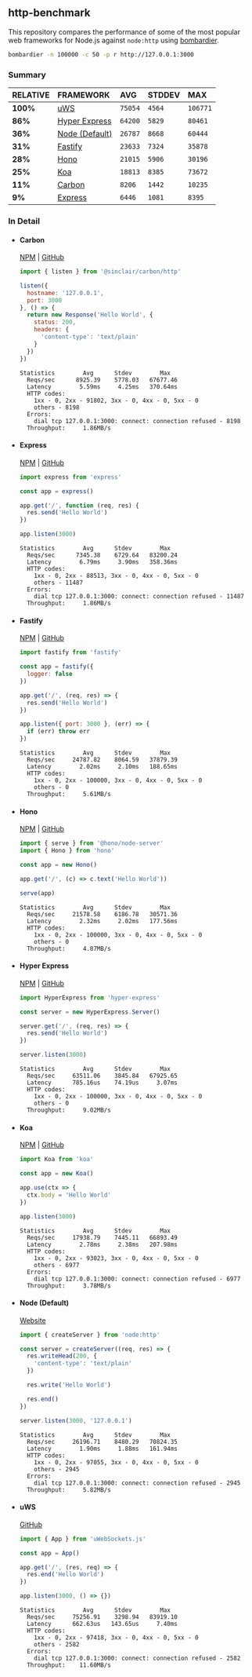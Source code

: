 ## http-benchmark

This repository compares the performance of some of the most popular web frameworks for Node.js against `node:http` using [bombardier](https://github.com/codesenberg/bombardier).

```bash
bombardier -n 100000 -c 50 -p r http://127.0.0.1:3000
```

### Summary

| RELATIVE | FRAMEWORK | AVG | STDDEV | MAX |
| :--- | :--- | :--- | :--- | :--- |
| **100%** | [uWS](#uws) | `75054` | `4564` | `106771` |
| **86%** | [Hyper Express](#hyper-express) | `64200` | `5829` | `80461` |
| **36%** | [Node (Default)](#node-default) | `26787` | `8668` | `60444` |
| **31%** | [Fastify](#fastify) | `23633` | `7324` | `35878` |
| **28%** | [Hono](#hono) | `21015` | `5906` | `30196` |
| **25%** | [Koa](#koa) | `18813` | `8385` | `73672` |
| **11%** | [Carbon](#carbon) | `8206` | `1442` | `10235` |
| **9%** | [Express](#express) | `6446` | `1081` | `8395` |


### In Detail

- #### Carbon
  [NPM](https://npmjs.com/@sinclair/carbon) | [GitHub](https://github.com/sinclairzx81/carbon)
  ```js
  import { listen } from '@sinclair/carbon/http'

  listen({
    hostname: '127.0.0.1',
    port: 3000
  }, () => {
    return new Response('Hello World', {
      status: 200,
      headers: {
        'content-type': 'text/plain'
      }
    })
  })
  ```

  ```
  Statistics        Avg      Stdev        Max
    Reqs/sec      8925.39    5778.03   67677.46
    Latency        5.59ms     4.25ms   370.64ms
    HTTP codes:
      1xx - 0, 2xx - 91802, 3xx - 0, 4xx - 0, 5xx - 0
      others - 8198
    Errors:
      dial tcp 127.0.0.1:3000: connect: connection refused - 8198
    Throughput:     1.86MB/s
  ```

- #### Express
  [NPM](https://npmjs.com/express) | [GitHub](https://github.com/expressjs/express)
  ```js
  import express from 'express'

  const app = express()

  app.get('/', function (req, res) {
    res.send('Hello World')
  })

  app.listen(3000)
  ```

  ```
  Statistics        Avg      Stdev        Max
    Reqs/sec      7345.38    6729.64   83200.24
    Latency        6.79ms     3.90ms   358.36ms
    HTTP codes:
      1xx - 0, 2xx - 88513, 3xx - 0, 4xx - 0, 5xx - 0
      others - 11487
    Errors:
      dial tcp 127.0.0.1:3000: connect: connection refused - 11487
    Throughput:     1.86MB/s
  ```

- #### Fastify
  [NPM](https://npmjs.com/fastify) | [GitHub](https://github.com/fastify/fastify)
  ```js
  import fastify from 'fastify'

  const app = fastify({
    logger: false
  })

  app.get('/', (req, res) => {
    res.send('Hello World')
  })

  app.listen({ port: 3000 }, (err) => {
    if (err) throw err
  })
  ```

  ```
  Statistics        Avg      Stdev        Max
    Reqs/sec     24787.82    8064.59   37879.39
    Latency        2.02ms     2.10ms   188.65ms
    HTTP codes:
      1xx - 0, 2xx - 100000, 3xx - 0, 4xx - 0, 5xx - 0
      others - 0
    Throughput:     5.61MB/s
  ```

- #### Hono
  [NPM](https://npmjs.com/hono) | [GitHub](https://github.com/honojs/hono)
  ```js
  import { serve } from '@hono/node-server'
  import { Hono } from 'hono'

  const app = new Hono()

  app.get('/', (c) => c.text('Hello World'))

  serve(app)
  ```

  ```
  Statistics        Avg      Stdev        Max
    Reqs/sec     21578.58    6186.78   30571.36
    Latency        2.32ms     2.02ms   177.56ms
    HTTP codes:
      1xx - 0, 2xx - 100000, 3xx - 0, 4xx - 0, 5xx - 0
      others - 0
    Throughput:     4.87MB/s
  ```

- #### Hyper Express
  [NPM](https://npmjs.com/hyper-express) | [GitHub](https://github.com/kartikk221/hyper-express)
  ```js
  import HyperExpress from 'hyper-express'

  const server = new HyperExpress.Server()

  server.get('/', (req, res) => {
    res.send('Hello World')
  })

  server.listen(3000)
  ```

  ```
  Statistics        Avg      Stdev        Max
    Reqs/sec     63511.06    3845.84   67925.65
    Latency      785.16us    74.19us     3.07ms
    HTTP codes:
      1xx - 0, 2xx - 100000, 3xx - 0, 4xx - 0, 5xx - 0
      others - 0
    Throughput:     9.02MB/s
  ```

- #### Koa
  [NPM](https://npmjs.com/koa) | [GitHub](https://github.com/koajs/koa)
  ```js
  import Koa from 'koa'

  const app = new Koa()

  app.use(ctx => {
    ctx.body = 'Hello World'
  })

  app.listen(3000)
  ```

  ```
  Statistics        Avg      Stdev        Max
    Reqs/sec     17938.79    7445.11   66893.49
    Latency        2.78ms     2.38ms   207.98ms
    HTTP codes:
      1xx - 0, 2xx - 93023, 3xx - 0, 4xx - 0, 5xx - 0
      others - 6977
    Errors:
      dial tcp 127.0.0.1:3000: connect: connection refused - 6977
    Throughput:     3.78MB/s
  ```

- #### Node (Default)
  [Website](https://nodejs.org/api/http.html)
  ```js
  import { createServer } from 'node:http'

  const server = createServer((req, res) => {
    res.writeHead(200, {
      'content-type': 'text/plain'
    })

    res.write('Hello World')

    res.end()
  })

  server.listen(3000, '127.0.0.1')
  ```

  ```
  Statistics        Avg      Stdev        Max
    Reqs/sec     26196.71    8480.29   70824.35
    Latency        1.90ms     1.88ms   161.94ms
    HTTP codes:
      1xx - 0, 2xx - 97055, 3xx - 0, 4xx - 0, 5xx - 0
      others - 2945
    Errors:
      dial tcp 127.0.0.1:3000: connect: connection refused - 2945
    Throughput:     5.82MB/s
  ```

- #### uWS
  [GitHub](https://github.com/uNetworking/uWebSockets.js)
  ```js
  import { App } from 'uWebSockets.js'

  const app = App()

  app.get('/', (res, req) => {
    res.end('Hello World')
  })

  app.listen(3000, () => {})
  ```

  ```
  Statistics        Avg      Stdev        Max
    Reqs/sec     75256.91    3298.94   83919.10
    Latency      662.63us   143.65us     7.40ms
    HTTP codes:
      1xx - 0, 2xx - 97418, 3xx - 0, 4xx - 0, 5xx - 0
      others - 2582
    Errors:
      dial tcp 127.0.0.1:3000: connect: connection refused - 2582
    Throughput:    11.60MB/s
  ```


